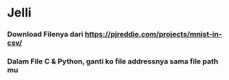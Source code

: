 # Jelli

### Download Filenya dari https://pjreddie.com/projects/mnist-in-csv/
### Dalam File C & Python, ganti ko file addressnya sama file path mu
